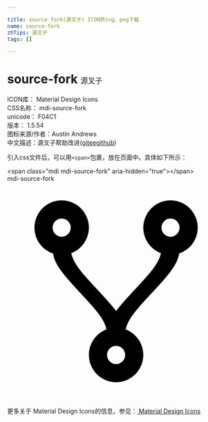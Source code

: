 ```yaml
---

title: source fork(源叉子) ICON转svg、png下载
name: source-fork
zhTips: 源叉子
tags: []

---
```


# source-fork  <small style="font-size: 60%;font-weight: 100">源叉子</small>


<div class="detail-page">
<p>
<span>
ICON库：
<span class="badge-secondary badge">Material Design Icons</span> 
</span>
<br/>
<span>
CSS名称：
<span class="badge-secondary badge">mdi-source-fork</span> 
</span>
<br/>
<span>
unicode：
<span class="badge-secondary badge">F04C1</span> 
<copy-btn content='F04C1' btn-title=""></copy-btn>
<copy-btn :content='String.fromCodePoint(parseInt("F04C1", 16))' btn-title="复制U"></copy-btn>
</span>
<br/>
<span>
版本：
<span class="badge-secondary badge">1.5.54</span> 
</span>
<br/>
<span>图标来源/作者：<span class="badge-light badge">Austin Andrews</span></span> 
<br/>
<span class="zh-detail">中文描述：<span class="badge-primary badge">源叉子</span><span class="help-link"><span>帮助改进</span>(<a href="https://gitee.com/liuwave/icon-helper/edit/master/json/material/source-fork.json" target="_blank" rel="noopener noreferrer">gitee</a><a href="https://github.com/liuwave/icon-helper/edit/master/json/material/source-fork.json" target="_blank" rel="noopener noreferrer">github</a></span>)</span><br/>
</p>
</div>
<div class="alert alert-dark">
  <i class="mdi mdi-source-fork mdi-48px"></i>
  <i class="mdi mdi-source-fork mdi-36px"></i>
  <i class="mdi mdi-source-fork mdi-24px"></i>
  <i class="mdi mdi-source-fork mdi-18px"></i>
</div>
<div>
  <p>引入css文件后，可以用<code>&lt;span&gt;</code>包裹，放在页面中。具体如下所示：    
  </p>
  <div class="alert alert-primary" style="font-size: 14px">
    &lt;span class="mdi mdi-source-fork" aria-hidden="true"&gt;&lt;/span&gt;
    <copy-btn content='<span class="mdi mdi-source-fork" aria-hidden="true"></span>'></copy-btn>
  </div>
  <div class="alert alert-secondary">
    <i class="mdi mdi-source-fork"
    style="font-size: 24px"
    aria-hidden="true"></i> mdi-source-fork
    <copy-btn content="mdi-source-fork" btn-title="复制图标名称"></copy-btn>
  </div>
</div>
<div id="svg" class="svg-wrap">
<svg xmlns="http://www.w3.org/2000/svg" viewBox="0 0 24 24"><path d="M6,2A3,3 0 0,1 9,5C9,6.28 8.19,7.38 7.06,7.81C7.15,8.27 7.39,8.83 8,9.63C9,10.92 11,12.83 12,14.17C13,12.83 15,10.92 16,9.63C16.61,8.83 16.85,8.27 16.94,7.81C15.81,7.38 15,6.28 15,5A3,3 0 0,1 18,2A3,3 0 0,1 21,5C21,6.32 20.14,7.45 18.95,7.85C18.87,8.37 18.64,9 18,9.83C17,11.17 15,13.08 14,14.38C13.39,15.17 13.15,15.73 13.06,16.19C14.19,16.62 15,17.72 15,19A3,3 0 0,1 12,22A3,3 0 0,1 9,19C9,17.72 9.81,16.62 10.94,16.19C10.85,15.73 10.61,15.17 10,14.38C9,13.08 7,11.17 6,9.83C5.36,9 5.13,8.37 5.05,7.85C3.86,7.45 3,6.32 3,5A3,3 0 0,1 6,2M6,4A1,1 0 0,0 5,5A1,1 0 0,0 6,6A1,1 0 0,0 7,5A1,1 0 0,0 6,4M18,4A1,1 0 0,0 17,5A1,1 0 0,0 18,6A1,1 0 0,0 19,5A1,1 0 0,0 18,4M12,18A1,1 0 0,0 11,19A1,1 0 0,0 12,20A1,1 0 0,0 13,19A1,1 0 0,0 12,18Z" /></svg>
</div>
<detail full-name='mdi-source-fork'></detail>
    
<div><p>更多关于 Material Design Icons的信息，参见：<a target="_blank" href="https://iconhelper.cn/material.html"> Material Design Icons</a>
</p></div>
